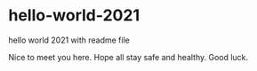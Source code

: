 # hello-world-2021
hello world 2021 with readme file

Nice to meet you here. 
Hope all stay safe and healthy.
Good luck.
